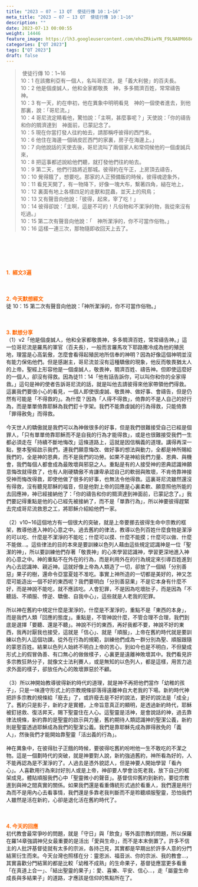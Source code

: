 ```yaml
---
title: "2023 – 07 – 13 QT  使徒行傳 10：1~16"
meta_title: "2023 – 07 – 13 QT  使徒行傳 10：1~16"
description: ""
date: 2023-07-13 00:00:55
weight: 14446
feature_image: https://lh3.googleusercontent.com/ehoZRkiwYN_F9LNA8M068AYxt73EavCZno-PD1cJRuf5BbSkQVUWr3gNEbt5kSs28Pb_Elg17kSrtf9ybWvojWoMV6I4tPM3vGRGDq6GkKkPdL2Gut4QAIw4-uykKUAtNiKgQKntvsU=w800
categories: ["QT 2023"]
tags: ["QT 2023"]
draft: false
---
```


<blockquote> 使徒行傳 10：1~16<br />
10：1 在該撒利亞有一個人，名叫哥尼流，是「義大利營」的百夫長。<br />
10：2 他是個虔誠人，他和全家都敬畏　神，多多賙濟百姓，常常禱告　神。<br />
10：3 有一天，約在申初，他在異象中明明看見　神的一個使者進去，到他那裏，說：「哥尼流。」<br />
10：4 哥尼流定睛看他，驚怕說：「主啊，甚麼事呢？」天使說：「你的禱告和你的賙濟達到　神面前，已蒙記念了。<br />
10：5 現在你當打發人往約帕去，請那稱呼彼得的西門來。<br />
10：6 他住在海邊一個硝皮匠西門的家裏，房子在海邊上。」<br />
10：7 向他說話的天使去後，哥尼流叫了兩個家人和常伺候他的一個虔誠兵來，<br />
10：8 把這事都述說給他們聽，就打發他們往約帕去。<br />
10：9 第二天，他們行路將近那城。彼得約在午正，上房頂去禱告，<br />
10：10 覺得餓了，想要吃。那家的人正預備飯的時候，彼得魂遊象外，<br />
10：11 看見天開了，有一物降下，好像一塊大布，繫著四角，縋在地上，<br />
10：12 裏面有地上各樣四足的走獸和昆蟲，並天上的飛鳥；<br />
10：13 又有聲音向他說：「彼得，起來，宰了吃！」<br />
10：14 彼得卻說：「主啊，這是不可的！凡俗物和不潔淨的物，我從來沒有吃過。」<br />
10：15 第二次有聲音向他說：「　神所潔淨的，你不可當作俗物。」<br />
10：16 這樣一連三次，那物隨即收回天上去了。</blockquote><br />
&nbsp;<br />
<br />
&nbsp;<br />
<br />
<span style="color: #ff6600;"><strong>1.  經文3遍</strong></span><br />
<br />
&nbsp;<br />
<br />
<span style="color: #ff6600;"><strong>2. 今天默想經文<br />
</strong></span>徒 10：15 第二次有聲音向他說：「神所潔淨的，你不可當作俗物。」<br />
<br />
&nbsp;<br />
<br />
<strong><span style="color: #ff6600;">3. 默想分享<br />
</span></strong>（1）v2「他是個虔誠人，他和全家都敬畏神，多多賙濟百姓，常常禱告神。」這一位哥尼流是羅馬的軍官（百夫長），一般而言羅馬攻下耶路撒冷成為他的殖民地，理當是心高氣傲，怎麼會看得起殖民地所信奉的神明？因為好像這個神明並沒有能力保佑他們。但是感謝主，哥尼流並沒有這種驕傲的現象，他反而敬畏猶太人的上帝。聖經上形容他是一個虔誠人，敬畏神，賙濟百姓、禱告神。但即使這麼好的一個人，卻沒有得救。因為徒11：14「他有話告訴你，可以叫你和你的全家得救。」這句是神的使者告訴哥尼流的話，就是叫他去請彼得來他家帶領他們得救。這裏我們要很小心的看見，一個人即使很虔誠、敬畏神、做好事、會禱告，但是仍然有可能是「不得救的」。為什麼？因為「人得不得救」，倚靠的不是人自己的好行為，而是單單倚靠耶穌為我們釘十字架。我們不能靠虔誠的行為得救，只能倚靠「罪得赦免」而得救。<br />
<br />
今天世人的驕傲就是我們可以為神做很多的好事，但是我們很難接受自己已經是個罪人，「只有單單倚靠耶穌而不是自我的行為才能得救」，或是也很難接受我們一生都必須走在「持續不斷地悔改」這條道路上，這就是因信稱義的道理。講得再深一點，整本聖經啟示我們，連我們願意悔改、做好事的想法與動力，全都是神所賜給我們的，全是神的恩典，而不是我們的功勞。如果不是神給我們力量、恩典、與機會，我們每個人都會成為最敗壞與邪惡之人。重點是有的人接受神的恩典認識神願意悔改就得救了，也有人剛硬驕傲不肯謙卑承認自己的軟弱與敗壞，不肯倚靠神接受神而悔改得救，即使他做了很多的好事，也無法令他得救。這裏哥尼流雖然還沒有得救，沒有聽見耶穌的福音，但是他對上帝的回應是心裏柔軟、願意照他所能的去回應神，神已經接納他了：「你的禱告和你的賙濟達到神面前，已蒙記念了。」我們要記得重點是他的心已經先被接納了，而不是「單靠行為」，所以神要彼得趕緊去完成哥尼流救恩之工，將耶穌介紹給他們一家。<br />
<br />
（2）v10~16這個地方有一個很大的突破，就是上帝要挪去彼得生命中宗教的框架，教導他進入神的心意之中。過去舊約的律法，教導以色列百姓什麼食物是潔淨的可以吃、什麼是不潔淨的不能吃；什麼可以摸、什麼不能摸；什麼可以做、什麼不能做…。這些律法的目的本來是要訓練以色列人藉由這些規定認識神是一位「聖潔的神」，所以要訓練他們存著「敬畏神」的心來學習認識神，學習更深地進入神的心意之中。神的重點不在外在的行為，而是利用外在的行為規定來引導百姓進到內心去認識神、親近神。這就好像上帝為人類造了一切，卻放了一個結「分別善惡」果子的樹，還命令亞當夏娃不准吃。事實上神所造的一切都是美好的，神又怎麼可能造出一個不好的東西呢？我們要明白「分別善惡果」不是它本身有什麼不好，而是神說不能吃，就不應該吃。人會犯罪，不是因為吃壞肚子，而是因為「不聽話、不順服、悖逆、驕傲、自我中心」，這些就是人老我的犯罪。<br />
<br />
所以神在舊約中規定什麼是潔淨的，什麼是不潔淨的，重點不是「東西的本身」，而是我們人類「回應的態度」。重點是，不管神說什麼，不管合理不合理，我們到底是選擇「要聽、還是不聽」。神說不行的東西，再好我都不要，神說不好的東西，我再討厭我也接受，這就是「信心」、就是「順服」，上帝在舊約時代就是要訓練以色列人這個功課。從外在行為的規範，訓練他們成為一群分別為聖、順服跟隨的蒙恩百姓。結果以色列人始終不明白上帝的苦心，到如今也是不明白，不但變成形式上的假冒偽善、有口無心的做做樣子，心裏更是遠離神敗壞其中。我們看見許多宗教狂熱分子，就像文士法利賽人，或是無知的以色列人，都是這樣，用苦力追求外面的樣子，卻放任內心的敗壞罪惡於不顧。<br />
<br />
（3）所以神開始教導彼得新約時代的道理，就是神不再把他們當作「幼稚的孩子」，只是一味遵守形式上的宗教規條卻落得遠離神自大老我的下場。新約時代神把許多宗教的規條給「廢去」了，或許廢去是不好的說法，更好的說法是「成全」了。舊約只是影子，新約才是實體，上帝旨意真正的顯明，是透過新約時代，耶穌被釘拯救、復活昇天，賜下聖靈住在人心。這聖靈是活神，是會說話的神，過去靠律法規條，新約靠的是聖靈的啟示與力量，舊約期待人類認識神的聖潔公義，新約則是聖靈透過耶穌成為我們的聖潔公義。我們是靠耶穌先成為罪得赦免的「義人」，然後我們才能開始靠聖靈「活出義的行為」。<br />
<br />
神在異象中，在彼得肚子正餓的時候，要彼得吃舊約吩咐他一生不敢吃的不潔之物。這是一個劃時代的突破，就是神要對人說，新約強過舊約，神所看為好的，人不能再認為是不潔淨的了。人過去是憑外貌認人，但是神要人開始學習「看內心」。人喜歡用行為來討好別人或是上帝，神卻要人學會治死老我，放下自己的框架成見，體貼順服我們心中「聖靈微小的聲音」。基督信仰舊約到新約，要從宗教進到與神之間真實的關係。如果我們還是看重傳統形式過於看重人，我們還是用行為而不是用內心去看事情，我們還是多靠老我判斷而不是聆聽順服聖靈，恐怕我們人雖然是活在新約，心卻是退化活在舊約時代了。<br />
<br />
&nbsp;<br />
<br />
<strong style="font-size: inherit;"><span style="color: #ff6600;">4. 今天的回應<br />
</span></strong>初代教會最常爭吵的問題，就是「守日」與「飲食」等外面宗教的問題，所以保羅在羅14章強調神兒女最重要的是活出「愛與生命」，而不是本末倒置了。許多不信主的人批評基督徒就有太多的宗派，各持己見，其實都是早期出於許多人意的分門結黨衍生而來。今天台灣也照樣在分：靈恩派、福音派、你的宗派、我的教會…，其實喜歡分門結黨的都是比較「幼稚不成熟」的生命果子，基督徒應當更多看重「在真道上合一」、「結出聖靈的果子」：愛、喜樂、平安、信心…，走「屬靈生命成長與多結果子」的道路，才應該是信仰的焦點所在了。<br />
<br />
<audio style="display: none;" controls="controls"></audio><br />
<br />
<audio style="display: none;" controls="controls"></audio><br />
<br />
<audio style="display: none;" controls="controls"></audio><br />
<br />
<audio style="display: none;" controls="controls"></audio><br />
<br />
<audio style="display: none;" controls="controls"></audio>
        